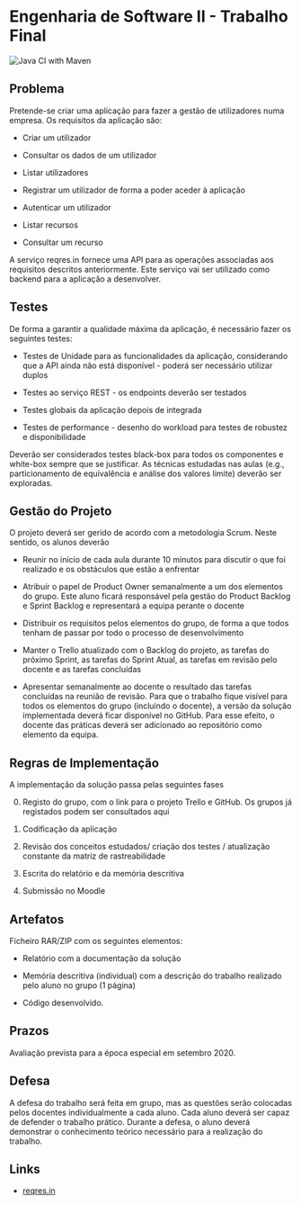 # Engenharia de Software II - Trabalho Final
![Java CI with Maven](https://github.com/vide13/ES2Final/workflows/Java%20CI%20with%20Maven/badge.svg)
## Problema
Pretende-se criar uma aplicação para fazer a gestão de utilizadores numa empresa. Os requisitos da aplicação são:

- Criar um utilizador

- Consultar os dados de um utilizador

- Listar utilizadores

- Registrar um utilizador de forma a poder aceder à aplicação

- Autenticar um utilizador

- Listar recursos

- Consultar um recurso

A serviço reqres.in fornece uma API para as operações associadas aos requisitos descritos anteriormente. Este serviço vai ser utilizado como backend para a aplicação a desenvolver.

## Testes

De forma a garantir a qualidade máxima da aplicação, é necessário fazer os seguintes testes:

- Testes de Unidade para as funcionalidades da aplicação, considerando que a API ainda não está disponível - poderá ser necessário utilizar duplos

- Testes ao serviço REST - os endpoints deverão ser testados

- Testes globais da aplicação depois de integrada

- Testes de performance - desenho do workload para testes de robustez e disponibilidade

Deverão ser considerados testes black-box para todos os componentes e white-box sempre que se justificar. As técnicas estudadas nas aulas (e.g., particionamento de equivalência e análise dos valores limite) deverão ser exploradas.


## Gestão do Projeto

O projeto deverá ser gerido de acordo com a metodologia Scrum. Neste sentido, os alunos deverão

- Reunir no início de cada aula durante 10 minutos para discutir o que foi realizado e os obstáculos que estão a enfrentar

- Atribuír o papel de Product Owner semanalmente a um dos elementos do grupo. Este aluno ficará responsável pela gestão do Product Backlog e Sprint Backlog e representará a equipa perante o docente

- Distribuir os requisitos pelos elementos do grupo, de forma a que todos tenham de passar por todo o processo de desenvolvimento

- Manter o Trello atualizado com o Backlog do projeto, as tarefas do próximo Sprint, as tarefas do Sprint Atual, as tarefas em revisão pelo docente e as tarefas concluídas

- Apresentar semanalmente ao docente o resultado das tarefas concluídas na reunião de revisão. Para que o trabalho fique visível para todos os elementos do grupo (incluindo o docente), a versão da solução implementada deverá ficar disponível no GitHub. Para esse efeito, o docente das práticas deverá ser adicionado ao repositório como elemento da equipa.

## Regras de Implementação

A implementação da solução passa pelas seguintes fases

0. Registo do grupo, com o link para o projeto Trello e GitHub. Os grupos já registados podem ser consultados aqui

1. Codificação da aplicação 

2. Revisão dos conceitos estudados/ criação dos testes / atualização constante da matriz de rastreabilidade

3. Escrita do relatório e da memória descritiva

4. Submissão no Moodle

## Artefatos

Ficheiro RAR/ZIP com os seguintes elementos:

- Relatório com a documentação da solução

- Memória descritiva (individual) com a descrição do trabalho realizado pelo aluno no grupo (1 página)

- Código desenvolvido.

## Prazos

Avaliação prevista para a época especial em setembro 2020.

## Defesa

A defesa do trabalho será feita em grupo, mas as questões serão colocadas pelos docentes individualmente a cada aluno. Cada aluno deverá ser capaz de defender o trabalho prático. Durante a defesa, o aluno deverá demonstrar o conhecimento teórico necessário para a realização do trabalho.

## Links

* [reqres.in](https://reqres.in/)


